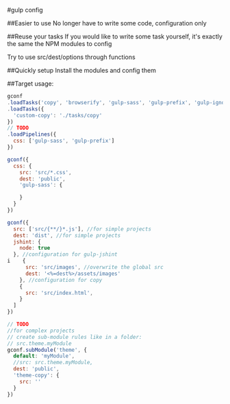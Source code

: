 #gulp config

##Easier to use
No longer have to write some code, configuration only

##Reuse your tasks
If you would like to write some task yourself, it's exactly the same the NPM modules to config

Try to use src/dest/options through functions

##Quickly setup
Install the modules and config them

##Target usage:
```js
gconf
.loadTasks('copy', 'browserify', 'gulp-sass', 'gulp-prefix', 'gulp-ignore')
.loadTasks({
  'custom-copy': './tasks/copy'
})
// TODO
.loadPipelines({
  css: ['gulp-sass', 'gulp-prefix']
})

gconf({
  css: {
    src: 'src/*.css',
    dest: 'public',
    'gulp-sass': {

    }
  }
})

gconf({
  src: ['src/{**/}*.js'], //for simple projects
  dest: 'dist', //for simple projects
  jshint: {
    node: true
  }, //configuration for gulp-jshint
i    {
      src: 'src/images', //overwrite the global src
      dest: '<%=dest%>/assets/images'
    }, //configuration for copy
    {
      src: 'src/index.html',
    }
  ]
})

// TODO
//for complex projects
// create sub-module rules like in a folder:
// src.theme.myModule
gconf.subModule('theme', {
  default: 'myModule',
  //src: src.theme.myModule,
  dest: 'public',
  'theme-copy': {
    src: ''
  }
})
```
